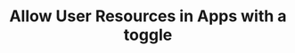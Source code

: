 ---
slug: user-resources-in-apps
version: v1.338.0
title: Allow User Resources in Apps with a toggle
tags: ['App Editor']
image: ./resources_from_users.png
description: Apps are executed on behalf of publishers and by default cannot access viewer's resources.<br/><br/>If the resource passed here as a reference does not come from a static Resource Select component (which will be whitelisted by the auto-generated policy), you need to toggle "Resources from users allowed".<br/><br/>The toggle "Static resource select only / Resources from users allowed" can be found for each runnable input when the source is an eval.
features:
  [
    'By default, dynamic resource input from app runnables can only be filled from components Resource Picker.',
    'With a toggle on each dynamic resource input, you can allow to pass resources from user or scripts & flows outputs.',
  ]
docs: /docs/apps/app-runnable-panel#static-resource-select-only--resources-from-users-allowed
---